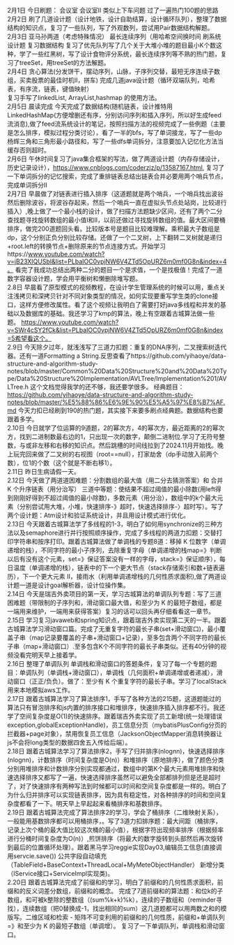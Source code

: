 2月1日 今日刷题： 会议室 会议室II 类似上下车问题   过了一遍热门100题的思路     
2月2日 刷了几道设计题（设计地铁，设计自助结算，设计循环队列），整理了数据结构的知识点，复习了一些队列，写了外观数列，尝试用Pair数据结构解题。   
2月3日 亚马孙两道（考虑特殊情况） 最长连续序列（用哈希空间换时间 刷系统设计题 复习数据结构 复习了优先队列写了几个关于大堆小堆的题目最小K个数这种，学了一些红黑树，写了设计食物评分系统，最长连续序列等不熟的热门题，复习了treeSet，用treeSet的方法解题。      
2月4日 贪心算法(分发饼干，摆动序列，山脉，子序列交替，最短无序连续子数组，买卖股票的最佳时机II，拼车) 完成几道java设计题（循环双端队列，哈希表，有序流，链表，键值映射）   
复习手写了linkedList, ArrayList,hashmap 的使用方法。      
2月5日 晨读完成 今天完成了数据结构(随机链表，设计推特用LinkedHashMap(方便增删还有序，分别访问序列和插入序列，所以好生成feed流消息),做了feed流系统设计的笔记，按照扫描方法的视频完成了一些例题（主要是怎么排序，模拟过程分类讨论），看了一半的bfs，写了单词接龙，写了一些dp杨辉三角和三角形最小路径和，写了一些dfs单词拆分，注意要加入记忆化方法当缓存否则超时。      
2月6日 午休时间复习了java集合框架的写法，做了两道设计题（内存存储设计，历史记录设计），https://www.cnblogs.com/coderzjz/p/13587167.html,  复习了一下单词拆分的记忆搜索，完成了重排链表总结出链表合并必要用两个哨兵节点，完成单词拆分II     
2月7日 早晨做了对链表进行插入排序（这道题就是两个哨兵，一个哨兵找出波谷然后删除波谷，将波谷存起来，然后一个哨兵一直在虚拟头节点处站岗，比较进行插入）,晚上做了一个最小栈的设计，做了扫描方法题缺少区间，还有了两个二分查找题寻找旋转数组的最小值I和II，以前还做过寻找旋转数组的值。最大区间要桶排序，做完200道题回头看。比较版本号是题目比较难理解。乘积最大子数组是dp，这个分别正负分别比较存储。还做了一个二叉树，上下翻转二叉树就是递归+root.left的转换节点+删除原来的节点连接方式。开始学习https://www.youtube.com/watch?v=jB23XIQUSbI&list=PLbaIOC0vpjNW6V4ZTd5OpURZ6m0mf0G8n&index=4。 看完了我成功总结出两种二分的题目一个是求值，一个是找极值！完成了一道数字容器设计题，学会用平衡树和懒删除堆写题。     
2.8日 早晨看了原型模式的视频教程，在设计学生管理系统的时候可以用，重点关注浅拷贝和深拷贝针对不同对象类型的情况，如何实现要重写学生类的clone接口，这样方便修改属性。看了这个视频让我明白了需要打好java多线程和并发的基础以及数据库的基础。我还学习了kmp的算法，晚上有空跟着古城算法做一些题。
https://www.youtube.com/watch?v=SWr4cSY2fCk&list=PLbaIOC0vpjNW6V4ZTd5OpURZ6m0mf0G8n&index=5希望看这个。    
2.9日 今天除夕过年，就浅浅写了三道力扣题：重复的DNA序列，二叉搜索树迭代器。还有一道Formatting a String.反思查看了https://github.com/yihaoye/data-structure-and-algorithm-study-notes/blob/master/Common%20Data%20Structure%20and%20Data%20Type/Data%20Structure%20Implementation/AVLTree/Implementation%201/AVLTree.h  这个文档觉得我学的还不够，我还要学很多。
经典题目：https://github.com/yihaoye/data-structure-and-algorithm-study-notes/blob/master/%E5%88%86%E6%9E%90%E5%A5%97%E8%B7%AF.md
今天力扣已经刷到190的热门题，其实接下来要多刷点经典题。数据结构也要跟着多学。    
2.10日 今日就学了位运算的9道题，2的幂次方，4的幂次方，最近距离的2的幂次方，找到二进制数最右边的1，只出现一次的数字，颠倒二进制位.学习了无符号整数，与或非左移和右移的知识点。然后跳槽的时间线拉到了2024.11月开始找。晚上玩完回来做了二叉树的右视图（root==null），打家劫舍（dp手动放入前两个数），位1的个数（这个就是不断右移1）。     
2.11日 昨日生病请假一天。        
2.12日 今天做了两道道困难题：分割数组的最大值（用二分去猜测答案）和 合并 K 个升序链表（用分治写） 三道中等题：使结果不超过阈值的最小除数(用left得到刚刚好得到不超过阈值的最小除数)，多数元素（用分治），数组中的k个最大元素（分别尝试用大堆，小堆，快速排序-》超时，快速选择排序-〉超时写）。写了两个设计题：Atm设计和验证系统设计，并且用设计模式进行优化。     
2.13日 今天跟着古城算法学了多线程的1-3，明白了如何用synchronize的三种方法以及semaphore进行并行按照顺序操作，完成了多线程的两道力扣题：交替打印字符串和按序打印。跟着古城算法做了单调栈的专题8道：移掉 K 位数字（单调递增的栈），不同字符的最小子序列，去除重复字母（单调递增的栈map=》判断以后有没有这个元素，set=》保证答案没有一样的字母，stack=》保证顺序），每日温度（单调递增的栈），链表中的下一个更大节点（stack存储索引和数+链表遍历），下一个更大元素 II，接雨水（利用单调递增栈的几何性质求面积),做了两道设计题一道是设计goal解析器，设计位操作集。    
2.14日 今天是瑞吉外卖项目的第一天，学习古城算法的单调队列专题：写了三道困难题（带限制的子序列和，滑动窗口最大值，和至少为 K 的最短子数组，都是一端用来维护，一端用来获得答案）复习的话可以回头再仔细看看这一章节。   
2.15日 学习复习javaweb和spring知识点，跟着瑞吉外卖实现第二天的一半。跟着古城算法学习滑动窗口篇。完成了无重复字符的最长子串(set+滑动窗口)，最小覆盖子串（map记录要覆盖的子串+滑动窗口+记录），至多包含两个不同字符的最长子串（map+滑动窗口）.至多包含K个不同字符的最长子串类似。还有40分钟的视频没看完明天早上接着学。     
2.16日 整理了单调队列 单调栈和滑动窗口的答题条件，复习了每一个专题的题目：单调队列（单调栈+滑动窗口），单调栈（几何面积+单调递增或者递减），滑动窗口（正正/负负）。做了：至少有 K 个重复字符的最长子串。学习了localStack用来本地模拟aws工作。        
2.17日 跟着古城算法学习了算法排序1，手写了各种方法的215题，这道题能过的算法只有冒泡排序和js内置的排序接口和堆排序，快速排序插入排序都不行。我还学了空间复杂度是O(1)的快速排序。跟着瑞吉外卖实现了员工新增(统一处理错误exception,globalExceptionHandle)，员工信息分页（mybatisPlusConfig分页的拦截器+page对象），禁用恢复员工信息（JacksonObjectMapper消息转换器让js不会将long类型的数据四舍五入传给后端）。  
2.18日 跟着古城算法学习了算法排序2，手写了归并排序(nlognn)，快速选择排序(nlognn)，计数排序（时间复杂度是O(n)）和堆排序（原地排序），做了颜色分类分别用堆排序和计数排序分别实现都通过，数组中的第K个最大元素用堆排序和快速选择排序又都写了一遍，快速选择排序虽然可以避免全部都排列但是还是超时了，对了快速排序有两种写法到时候都可以时间和空间复杂度都是一样的。明白了为什么归并排序可以实现链表排序，因为具有稳定性，对各种排序的时间和空间复杂度都看了一下。明天早上早起起来看桶排序和基数排序。    
2.19日 跟着古城算法完成了算法排序2的学习，学会了桶排序（二维映射关系），一般能用基数排序都可以用桶排序，。写了3道力扣排序题：最大间距（桶排序，记录上次个桶的最大值比较这次桶的最小值），根据字符出现频率排序（根据频率进行分桶时间复杂度为O(n)）,煎饼排序（将最大的数字旋转到头部然后再次旋转到最后的位置循环处理）。跟着黑马学习reggie实现Day03,编辑员工信息(直接调用servcie.save()) 公共字段自动填充（TableField+BaseContext+ThreadLocal+MyMeteObjectHandler） 新增分类（IService接口+ServiceImpl实现类)。          
2.20日 跟着古城算法完成了前缀和的学习，明白了前缀和的几何性质求面积，前缀和的反义词差分数组，前缀和的概念。 完成了7道前缀和的算法题：和位k的子数组，和可被k整除的整数组（(sum%k+k)%k），连续的子数组和（reminder寻找），连续数组（把0替换成-1，找出相同的sum）这几道题都可以用两数之和的模版写。二维区域和检索 - 矩阵不可变利用的前缀和的几何性质，前缀和+单调队列=》和至少为 K 的最短子数组（单调增）。 复习了一下单调队列，单调栈和滑动窗口。            

